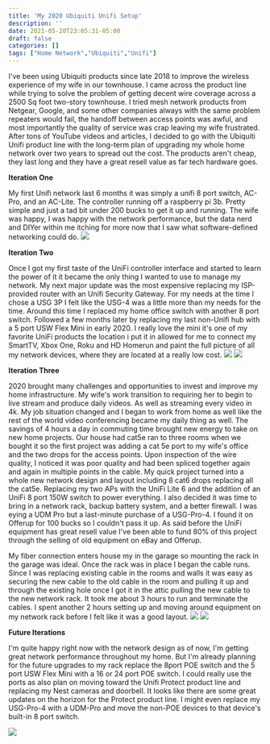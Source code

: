 ```yaml
---
title: 'My 2020 Ubiquiti Unifi Setup'
description: ''
date: 2021-05-20T23:05:31-05:00
draft: false
categories: []
tags: ["Home Network","Ubiquiti","Unifi"]
---
```


I've been using Ubiquiti products since late 2018 to improve the wireless experience of my wife in our townhouse. I came across the product line while trying to solve the problem of getting decent wire coverage across a 2500 Sq foot two-story townhouse. I tried mesh network products from Netgear, Google, and some other companies always with the same problem repeaters would fail, the handoff between access points was awful, and most importantly the quality of service was crap leaving my wife frustrated. After tons of YouTube videos and articles, I decided to go with the Ubiquiti Unifi product line with the long-term plan of upgrading my whole home network over two years to spread out the cost. The products aren't cheap, they last long and they have a great resell value as far tech hardware goes.

**Iteration One**

My first Unifi network last 6 months it was simply a unifi 8 port switch, AC-Pro, and an AC-Lite. The controller running off a raspberry pi 3b. Pretty simple and just a tad bit under 200 bucks to get it up and running. The wife was happy, I was happy with the network performance, but the data nerd and DIYer within me itching for more now that I saw what software-defined networking could do.
![](https://img.community.ui.com/1248d56d-28f5-40f7-8033-b85fe16c42d7/stories/5595b8a8-66e8-40c5-92cc-0abb83a71cbc/4878ecda-9fc0-4422-bcca-cb33214f1b4a)

**Iteration Two**

Once I got my first taste of the UniFi controller interface and started to learn the power of it it became the only thing I wanted to use to manage my network. My next major update was the most expensive replacing my ISP-provided router with an Unifi Security Gateway. For my needs at the time I chose a USG 3P I felt like the USG-4 was a little more than my needs for the time. Around this time I replaced my home office switch with another 8 port switch. Followed a few months later by replacing my last non-Unifi hub with a 5 port USW Flex Mini in early 2020. I really love the mini it's one of my favorite UniFi products the location i put it in allowed for me to connect my SmartTV, Xbox One, Roku and HD Homerun and paint the full picture of all my network devices, where they are located at a really low cost.
![](https://img.community.ui.com/1248d56d-28f5-40f7-8033-b85fe16c42d7/stories/5595b8a8-66e8-40c5-92cc-0abb83a71cbc/ad77cb70-6d1b-4c4a-a5da-d9fdd57afc17)
![](https://img.community.ui.com/1248d56d-28f5-40f7-8033-b85fe16c42d7/stories/5595b8a8-66e8-40c5-92cc-0abb83a71cbc/6bd8c9a3-0761-4090-a54e-af36ecca5932)

**Iteration Three**

2020 brought many challenges and opportunities to invest and improve my home infrastructure. My wife's work transition to requiring her to begin to live stream and produce daily videos. As well as streaming every video in 4k. My job situation changed and I began to work from home as well like the rest of the world video conferencing became my daily thing as well. The savings of 4 hours a day in commuting time brought new energy to take on new home projects. Our house had cat5e ran to three rooms when we bought it so the first project was adding a cat 5e port to my wife's office and the two drops for the access points. Upon inspection of the wire quality, I noticed it was poor quality and had been spliced together again and again in multiple points in the cable. My quick project turned into a whole new network design and layout including 8 cat6 drops replacing all the cat5e. Replacing my two APs with the UniFi Lite 6 and the addition of an UniFi 8 port 150W switch to power everything. I also decided it was time to bring in a network rack, backup battery system, and a better firewall. I was eying a UDM Pro but a last-minute purchase of a USG-Pro-4. I found it on Offerup for 100 bucks so I couldn't pass it up. As said before the UniFi equipment has great resell value I've been able to fund 80% of this project through the selling of old equipment on eBay and Offerup.

My fiber connection enters house my in the garage so mounting the rack in the garage was ideal. Once the rack was in place I began the cable runs. Since I was replacing existing cable in the rooms and walls it was easy as securing the new cable to the old cable in the room and pulling it up and through the existing hole once I got it in the attic pulling the new cable to the new network rack. It took me about 3 hours to run and terminate the cables. I spent another 2 hours setting up and moving around equipment on my network rack before I felt like it was a good layout.
![](https://img.community.ui.com/1248d56d-28f5-40f7-8033-b85fe16c42d7/stories/5595b8a8-66e8-40c5-92cc-0abb83a71cbc/7fde596d-b7c9-4693-b700-3672d9c349cd)
![](https://img.community.ui.com/1248d56d-28f5-40f7-8033-b85fe16c42d7/stories/5595b8a8-66e8-40c5-92cc-0abb83a71cbc/99a5bc7b-b5dd-4269-b4d3-b8045d4e2f7f)

**Future Iterations**

I'm quite happy right now with the network design as of now, I'm getting great network performance throughout my home. But I'm already planning for the future upgrades to my rack replace the 8port POE switch and the 5 port USW Flex Mini with a 16 or 24 port POE switch. I could really use the ports as also plan on moving toward the Unifi Protect product line and replacing my Nest cameras and doorbell. It looks like there are some great updates on the horizon for the Protect product line. I might even replace my USG-Pro-4 with a UDM-Pro and move the non-POE devices to that device's built-in 8 port switch.

![](https://img.community.ui.com/1248d56d-28f5-40f7-8033-b85fe16c42d7/stories/5595b8a8-66e8-40c5-92cc-0abb83a71cbc/bf935478-0a35-4b90-a6a8-f9679ef424b2)
